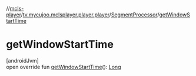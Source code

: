 //[mcls-player](../../../index.md)/[tv.mycujoo.mclsplayer.player.player](../index.md)/[SegmentProcessor](index.md)/[getWindowStartTime](get-window-start-time.md)

# getWindowStartTime

[androidJvm]\
open override fun [getWindowStartTime](get-window-start-time.md)(): [Long](https://kotlinlang.org/api/latest/jvm/stdlib/kotlin/-long/index.html)
